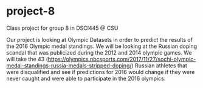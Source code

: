 # project-8
Class project for group 8 in DSCI445 @ CSU

Our project is looking at Olympic Datasets in order to predict the results of the 2016 Olympic medal standings. We will be looking at the Russian doping scandal that was publicized during the 2012 and 2014 olympic games. We will take the 43 (https://olympics.nbcsports.com/2017/11/27/sochi-olympic-medal-standings-russia-medals-stripped-doping/) Russian athletes that were disqualified and see if predictions for 2016 would change if they were never caught and were able to participate in the 2016 olympics.
